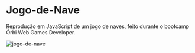 # Jogo-de-Nave
Reprodução em JavaScript de um jogo de naves, feito durante o bootcamp Órbi Web Games Developer.

![jogo-de-nave](https://user-images.githubusercontent.com/71523376/160162555-3c0ef56d-da46-4ef0-bb0c-898b86d85402.jpg)
